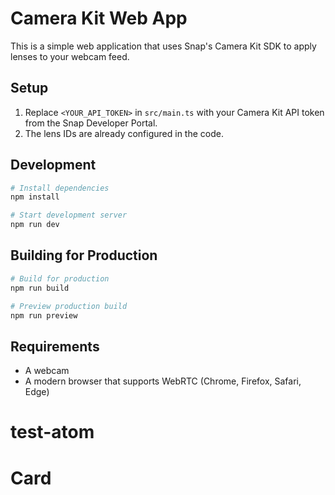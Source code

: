 # Camera Kit Web App

This is a simple web application that uses Snap's Camera Kit SDK to apply lenses to your webcam feed.

## Setup

1. Replace `<YOUR_API_TOKEN>` in `src/main.ts` with your Camera Kit API token from the Snap Developer Portal.
2. The lens IDs are already configured in the code.

## Development

```bash
# Install dependencies
npm install

# Start development server
npm run dev
```

## Building for Production

```bash
# Build for production
npm run build

# Preview production build
npm run preview
```

## Requirements

- A webcam
- A modern browser that supports WebRTC (Chrome, Firefox, Safari, Edge)
 # test-atom
# Card
